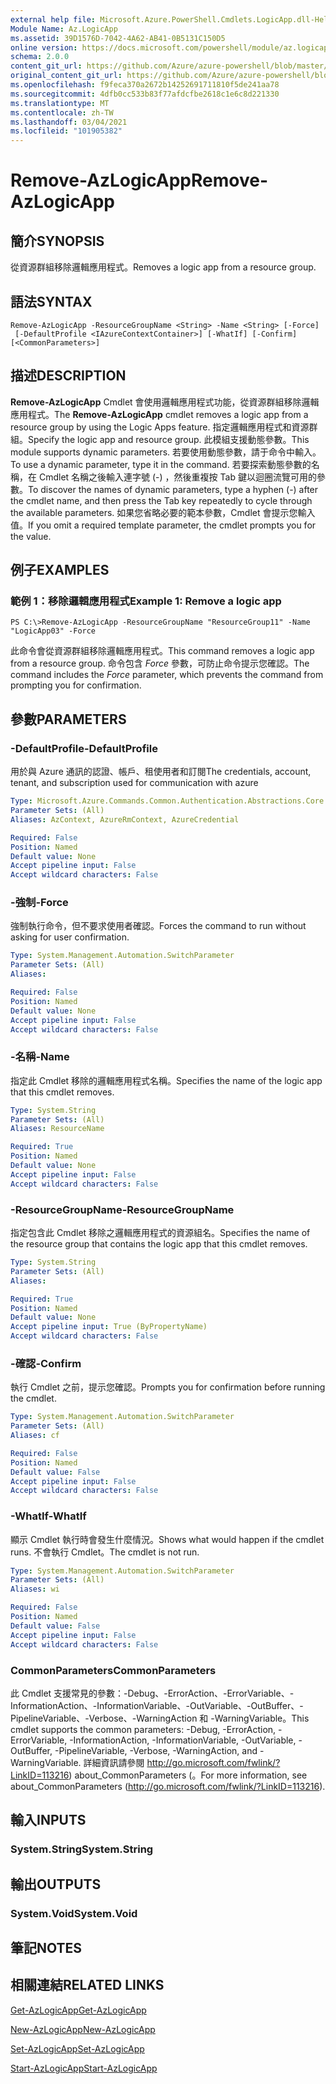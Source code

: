 ```yaml
---
external help file: Microsoft.Azure.PowerShell.Cmdlets.LogicApp.dll-Help.xml
Module Name: Az.LogicApp
ms.assetid: 39D1576D-7042-4A62-AB41-0B5131C150D5
online version: https://docs.microsoft.com/powershell/module/az.logicapp/remove-azlogicapp
schema: 2.0.0
content_git_url: https://github.com/Azure/azure-powershell/blob/master/src/LogicApp/LogicApp/help/Remove-AzLogicApp.md
original_content_git_url: https://github.com/Azure/azure-powershell/blob/master/src/LogicApp/LogicApp/help/Remove-AzLogicApp.md
ms.openlocfilehash: f9feca370a2672b14252691711810f5de241aa78
ms.sourcegitcommit: 4dfb0cc533b83f77afdcfbe2618c1e6c8d221330
ms.translationtype: MT
ms.contentlocale: zh-TW
ms.lasthandoff: 03/04/2021
ms.locfileid: "101905382"
---
```

# <span data-ttu-id="9e410-101">Remove-AzLogicApp</span><span class="sxs-lookup"><span data-stu-id="9e410-101">Remove-AzLogicApp</span></span>

## <span data-ttu-id="9e410-102">簡介</span><span class="sxs-lookup"><span data-stu-id="9e410-102">SYNOPSIS</span></span>
<span data-ttu-id="9e410-103">從資源群組移除邏輯應用程式。</span><span class="sxs-lookup"><span data-stu-id="9e410-103">Removes a logic app from a resource group.</span></span>

## <span data-ttu-id="9e410-104">語法</span><span class="sxs-lookup"><span data-stu-id="9e410-104">SYNTAX</span></span>

```
Remove-AzLogicApp -ResourceGroupName <String> -Name <String> [-Force]
 [-DefaultProfile <IAzureContextContainer>] [-WhatIf] [-Confirm] [<CommonParameters>]
```

## <span data-ttu-id="9e410-105">描述</span><span class="sxs-lookup"><span data-stu-id="9e410-105">DESCRIPTION</span></span>
<span data-ttu-id="9e410-106">**Remove-AzLogicApp** Cmdlet 會使用邏輯應用程式功能，從資源群組移除邏輯應用程式。</span><span class="sxs-lookup"><span data-stu-id="9e410-106">The **Remove-AzLogicApp** cmdlet removes a logic app from a resource group by using the Logic Apps feature.</span></span>
<span data-ttu-id="9e410-107">指定邏輯應用程式和資源群組。</span><span class="sxs-lookup"><span data-stu-id="9e410-107">Specify the logic app and resource group.</span></span>
<span data-ttu-id="9e410-108">此模組支援動態參數。</span><span class="sxs-lookup"><span data-stu-id="9e410-108">This module supports dynamic parameters.</span></span>
<span data-ttu-id="9e410-109">若要使用動態參數，請于命令中輸入。</span><span class="sxs-lookup"><span data-stu-id="9e410-109">To use a dynamic parameter, type it in the command.</span></span>
<span data-ttu-id="9e410-110">若要探索動態參數的名稱，在 Cmdlet 名稱之後輸入連字號 (-) ，然後重複按 Tab 鍵以迴圈流覽可用的參數。</span><span class="sxs-lookup"><span data-stu-id="9e410-110">To discover the names of dynamic parameters, type a hyphen (-) after the cmdlet name, and then press the Tab key repeatedly to cycle through the available parameters.</span></span>
<span data-ttu-id="9e410-111">如果您省略必要的範本參數，Cmdlet 會提示您輸入值。</span><span class="sxs-lookup"><span data-stu-id="9e410-111">If you omit a required template parameter, the cmdlet prompts you for the value.</span></span>

## <span data-ttu-id="9e410-112">例子</span><span class="sxs-lookup"><span data-stu-id="9e410-112">EXAMPLES</span></span>

### <span data-ttu-id="9e410-113">範例 1：移除邏輯應用程式</span><span class="sxs-lookup"><span data-stu-id="9e410-113">Example 1: Remove a logic app</span></span>
```
PS C:\>Remove-AzLogicApp -ResourceGroupName "ResourceGroup11" -Name "LogicApp03" -Force
```

<span data-ttu-id="9e410-114">此命令會從資源群組移除邏輯應用程式。</span><span class="sxs-lookup"><span data-stu-id="9e410-114">This command removes a logic app from a resource group.</span></span>
<span data-ttu-id="9e410-115">命令包含 *Force* 參數，可防止命令提示您確認。</span><span class="sxs-lookup"><span data-stu-id="9e410-115">The command includes the *Force* parameter, which prevents the command from prompting you for confirmation.</span></span>

## <span data-ttu-id="9e410-116">參數</span><span class="sxs-lookup"><span data-stu-id="9e410-116">PARAMETERS</span></span>

### <span data-ttu-id="9e410-117">-DefaultProfile</span><span class="sxs-lookup"><span data-stu-id="9e410-117">-DefaultProfile</span></span>
<span data-ttu-id="9e410-118">用於與 Azure 通訊的認證、帳戶、租使用者和訂閱</span><span class="sxs-lookup"><span data-stu-id="9e410-118">The credentials, account, tenant, and subscription used for communication with azure</span></span>

```yaml
Type: Microsoft.Azure.Commands.Common.Authentication.Abstractions.Core.IAzureContextContainer
Parameter Sets: (All)
Aliases: AzContext, AzureRmContext, AzureCredential

Required: False
Position: Named
Default value: None
Accept pipeline input: False
Accept wildcard characters: False
```

### <span data-ttu-id="9e410-119">-強制</span><span class="sxs-lookup"><span data-stu-id="9e410-119">-Force</span></span>
<span data-ttu-id="9e410-120">強制執行命令，但不要求使用者確認。</span><span class="sxs-lookup"><span data-stu-id="9e410-120">Forces the command to run without asking for user confirmation.</span></span>

```yaml
Type: System.Management.Automation.SwitchParameter
Parameter Sets: (All)
Aliases:

Required: False
Position: Named
Default value: None
Accept pipeline input: False
Accept wildcard characters: False
```

### <span data-ttu-id="9e410-121">-名稱</span><span class="sxs-lookup"><span data-stu-id="9e410-121">-Name</span></span>
<span data-ttu-id="9e410-122">指定此 Cmdlet 移除的邏輯應用程式名稱。</span><span class="sxs-lookup"><span data-stu-id="9e410-122">Specifies the name of the logic app that this cmdlet removes.</span></span>

```yaml
Type: System.String
Parameter Sets: (All)
Aliases: ResourceName

Required: True
Position: Named
Default value: None
Accept pipeline input: False
Accept wildcard characters: False
```

### <span data-ttu-id="9e410-123">-ResourceGroupName</span><span class="sxs-lookup"><span data-stu-id="9e410-123">-ResourceGroupName</span></span>
<span data-ttu-id="9e410-124">指定包含此 Cmdlet 移除之邏輯應用程式的資源組名。</span><span class="sxs-lookup"><span data-stu-id="9e410-124">Specifies the name of the resource group that contains the logic app that this cmdlet removes.</span></span>

```yaml
Type: System.String
Parameter Sets: (All)
Aliases:

Required: True
Position: Named
Default value: None
Accept pipeline input: True (ByPropertyName)
Accept wildcard characters: False
```

### <span data-ttu-id="9e410-125">-確認</span><span class="sxs-lookup"><span data-stu-id="9e410-125">-Confirm</span></span>
<span data-ttu-id="9e410-126">執行 Cmdlet 之前，提示您確認。</span><span class="sxs-lookup"><span data-stu-id="9e410-126">Prompts you for confirmation before running the cmdlet.</span></span>

```yaml
Type: System.Management.Automation.SwitchParameter
Parameter Sets: (All)
Aliases: cf

Required: False
Position: Named
Default value: False
Accept pipeline input: False
Accept wildcard characters: False
```

### <span data-ttu-id="9e410-127">-WhatIf</span><span class="sxs-lookup"><span data-stu-id="9e410-127">-WhatIf</span></span>
<span data-ttu-id="9e410-128">顯示 Cmdlet 執行時會發生什麼情況。</span><span class="sxs-lookup"><span data-stu-id="9e410-128">Shows what would happen if the cmdlet runs.</span></span>
<span data-ttu-id="9e410-129">不會執行 Cmdlet。</span><span class="sxs-lookup"><span data-stu-id="9e410-129">The cmdlet is not run.</span></span>

```yaml
Type: System.Management.Automation.SwitchParameter
Parameter Sets: (All)
Aliases: wi

Required: False
Position: Named
Default value: False
Accept pipeline input: False
Accept wildcard characters: False
```

### <span data-ttu-id="9e410-130">CommonParameters</span><span class="sxs-lookup"><span data-stu-id="9e410-130">CommonParameters</span></span>
<span data-ttu-id="9e410-131">此 Cmdlet 支援常見的參數：-Debug、-ErrorAction、-ErrorVariable、-InformationAction、-InformationVariable、-OutVariable、-OutBuffer、-PipelineVariable、-Verbose、-WarningAction 和 -WarningVariable。</span><span class="sxs-lookup"><span data-stu-id="9e410-131">This cmdlet supports the common parameters: -Debug, -ErrorAction, -ErrorVariable, -InformationAction, -InformationVariable, -OutVariable, -OutBuffer, -PipelineVariable, -Verbose, -WarningAction, and -WarningVariable.</span></span> <span data-ttu-id="9e410-132">詳細資訊請參閱 http://go.microsoft.com/fwlink/?LinkID=113216) about_CommonParameters (。</span><span class="sxs-lookup"><span data-stu-id="9e410-132">For more information, see about_CommonParameters (http://go.microsoft.com/fwlink/?LinkID=113216).</span></span>

## <span data-ttu-id="9e410-133">輸入</span><span class="sxs-lookup"><span data-stu-id="9e410-133">INPUTS</span></span>

### <span data-ttu-id="9e410-134">System.String</span><span class="sxs-lookup"><span data-stu-id="9e410-134">System.String</span></span>

## <span data-ttu-id="9e410-135">輸出</span><span class="sxs-lookup"><span data-stu-id="9e410-135">OUTPUTS</span></span>

### <span data-ttu-id="9e410-136">System.Void</span><span class="sxs-lookup"><span data-stu-id="9e410-136">System.Void</span></span>

## <span data-ttu-id="9e410-137">筆記</span><span class="sxs-lookup"><span data-stu-id="9e410-137">NOTES</span></span>

## <span data-ttu-id="9e410-138">相關連結</span><span class="sxs-lookup"><span data-stu-id="9e410-138">RELATED LINKS</span></span>

[<span data-ttu-id="9e410-139">Get-AzLogicApp</span><span class="sxs-lookup"><span data-stu-id="9e410-139">Get-AzLogicApp</span></span>](./Get-AzLogicApp.md)

[<span data-ttu-id="9e410-140">New-AzLogicApp</span><span class="sxs-lookup"><span data-stu-id="9e410-140">New-AzLogicApp</span></span>](./New-AzLogicApp.md)

[<span data-ttu-id="9e410-141">Set-AzLogicApp</span><span class="sxs-lookup"><span data-stu-id="9e410-141">Set-AzLogicApp</span></span>](./Set-AzLogicApp.md)

[<span data-ttu-id="9e410-142">Start-AzLogicApp</span><span class="sxs-lookup"><span data-stu-id="9e410-142">Start-AzLogicApp</span></span>](./Start-AzLogicApp.md)


